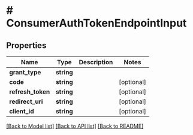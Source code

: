 # # ConsumerAuthTokenEndpointInput

## Properties

| Name              | Type       | Description | Notes      |
| ----------------- | ---------- | ----------- | ---------- |
| **grant_type**    | **string** |             |
| **code**          | **string** |             | [optional] |
| **refresh_token** | **string** |             | [optional] |
| **redirect_uri**  | **string** |             | [optional] |
| **client_id**     | **string** |             | [optional] |

[[Back to Model list]](../../README.md#models) [[Back to API list]](../../README.md#endpoints) [[Back to README]](../../README.md)
